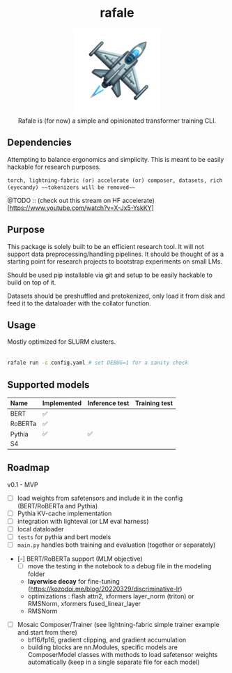 <div class="header" align="center">

# rafale

<div class="logo">
<p align="center">
<img src="./lil_logo/rafale-logo.png" alt="rafale-logo" width="200px" />
<br>
Rafale is (for now) a simple and opinionated transformer training CLI.
</p>
</div>

</div>


## Dependencies

Attempting to balance ergonomics and simplicity. This is meant to be easily hackable for research purposes.

```
torch, lightning-fabric (or) accelerate (or) composer, datasets, rich (eyecandy) ~~tokenizers will be removed~~
```

@TODO :: (check out this stream on HF accelerate)[https://www.youtube.com/watch?v=X-Jx5-YskKY]


## Purpose

This package is solely built to be an efficient research tool. It will not support data preprocessing/handling
pipelines. It should be thought of as a starting point for research projects to bootstrap experiments on small LMs.

Should be used pip installable via git and setup to be easily hackable to build on top of it.

Datasets should be preshuffled and pretokenized, only load it from disk and feed it to the dataloader with the collator
function.

## Usage

Mostly optimized for SLURM clusters.

```sh

rafale run -c config.yaml # set DEBUG=1 for a sanity check

```

## Supported models


| Name    | Implemented | Inference test | Training test |
|:--------|:------------|:---------------|:--------------|
| BERT    | ✅          |                |               |
| RoBERTa | ✅          |                |               |
| Pythia  | ✅          | ✅             |               |
| S4      |             |                |               |


## Roadmap

v0.1 - MVP
- [ ] load weights from safetensors and include it in the config (BERT/RoBERTa and Pythia)
- [ ] Pythia KV-cache implementation
- [ ] integration with lighteval (or LM eval harness)
- [ ] local dataloader
- [ ] ```tests``` for pythia and bert models
- [ ] ```main.py``` handles both training and evaluation (together or separately)
- [-] BERT/RoBERTa support (MLM objective)
  + [ ] move the testing in the notebook to a debug file in the modeling folder
  + **layerwise decay** for fine-tuning (https://kozodoi.me/blog/20220329/discriminative-lr)
  + optimizations : flash attn2, xformers layer_norm (triton) or RMSNorm, xformers fused_linear_layer
  + RMSNorm
- [ ] Mosaic Composer/Trainer (see lightning-fabric simple trainer example and start from there)
  + bf16/fp16, gradient clipping, and gradient accumulation
  + building blocks are nn.Modules, specific models are ComposerModel classes with methods to load safetensor weights
    automatically (keep in a single separate file for each model)
